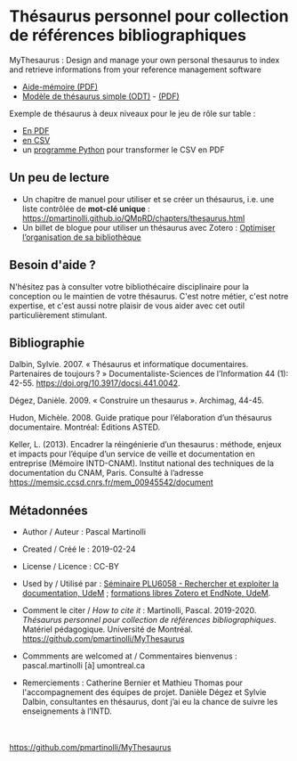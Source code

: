 # Thésaurus personnel pour collection de références bibliographiques

MyThesaurus : Design and manage your own personal thesaurus to index and retrieve informations from your reference management software

- [Aide-mémoire (PDF)](https://github.com/pmartinolli/TM-MyThesaurus/blob/master/files/Affiche/TM-mythesaurus-v1.1.fr.pdf)
- [Modèle de thésaurus simple (ODT)](https://github.com/pmartinolli/TM-MyThesaurus/blob/master/files/ModeleSimple/modelethesaurus.odt) - [(PDF)](https://github.com/pmartinolli/TM-MyThesaurus/blob/master/files/ModeleSimple/modelethesaurus.pdf)

Exemple de thésaurus à deux niveaux pour le jeu de rôle sur table :
- [En PDF](https://github.com/pmartinolli/TM-MyThesaurus/blob/master/files/ThesaurusBuilder/TTRPG_thesaurus.pdf)
- [en CSV](https://github.com/pmartinolli/TM-MyThesaurus/blob/master/files/ThesaurusBuilder/TTRPG_thesaurus.csv)
- un [programme Python](https://github.com/pmartinolli/TM-MyThesaurus/blob/master/files/ThesaurusBuilder/mythesaurus_csv2pdf.py) pour transformer le CSV en PDF 



## Un peu de lecture

- Un chapitre de manuel pour utiliser et se créer un thésaurus, i.e. une liste contrôlée de **mot-clé unique** : https://pmartinolli.github.io/QMpRD/chapters/thesaurus.html
- Un billet de blogue pour utiliser un thésaurus avec Zotero : [Optimiser l’organisation de sa bibliothèque](https://zotero.hypotheses.org/3298)


## Besoin d'aide ?

N'hésitez pas à consulter votre bibliothécaire disciplinaire pour la conception ou le maintien de votre thésaurus. C'est notre métier, c'est notre expertise, et c'est aussi notre plaisir de vous aider avec cet outil particulièrement stimulant.


## Bibliographie

Dalbin, Sylvie. 2007. « Thésaurus et informatique documentaires. Partenaires de toujours ? » Documentaliste-Sciences de l’Information 44 (1): 42-55. https://doi.org/10.3917/docsi.441.0042.

Dégez, Danièle. 2009. « Construire un thesaurus ». Archimag, 44-45.

Hudon, Michèle. 2008. Guide pratique pour l’élaboration d’un thésaurus documentaire. Montréal: Éditions ASTED.

Keller, L. (2013). Encadrer la réingénierie d’un thesaurus : méthode, enjeux et impacts pour l’équipe d’un service de veille et documentation en entreprise (Mémoire INTD-CNAM). Institut national des techniques de la documentation du CNAM, Paris. Consulté à l’adresse https://memsic.ccsd.cnrs.fr/mem_00945542/document



## Métadonnées

* Author / Auteur : Pascal Martinolli

* Created / Créé le : 2019-02-24

* License / Licence : CC-BY

* Used by / Utilisé par  : [Séminaire PLU6058 - Rechercher et exploiter la documentation, UdeM](https://bib.umontreal.ca/multidisciplinaire/plu6058) ; [formations libres Zotero et EndNote, UdeM](https://bib.umontreal.ca/formations/).

* Comment le citer / *How to cite it* : Martinolli, Pascal. 2019-2020. *Thésaurus personnel pour collection de références bibliographiques*. Matériel pédagogique. Université de Montréal. https://github.com/pmartinolli/MyThesaurus

* Commments are welcomed at / Commentaires bienvenus : pascal.martinolli [à] umontreal.ca

* Remerciements : Catherine Bernier et Mathieu Thomas pour l'accompagnement des équipes de projet. Danièle Dégez et Sylvie Dalbin, consultantes en thésaurus, dont j’ai eu la chance de suivre les enseignements à l’INTD. 

\
\
https://github.com/pmartinolli/MyThesaurus
